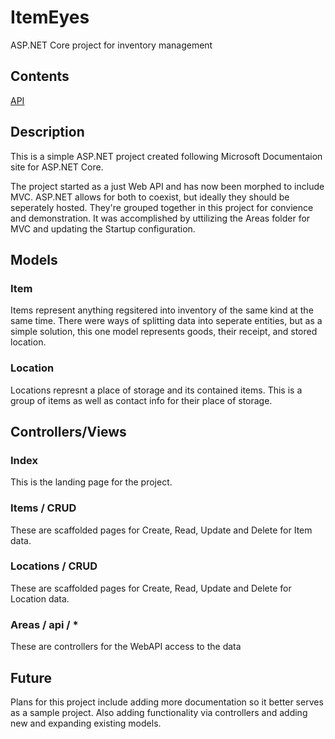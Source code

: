 # ItemEyes
ASP.NET Core project for inventory management

## Contents
[API](https://github.com/kellivan/ItemEyes/tree/main/ItemEyes/Areas/api)

## Description
This is a simple ASP.NET project created following Microsoft Documentaion site
for ASP.NET Core.

The project started as a just Web API and has now been morphed to include MVC.
ASP.NET allows for both to coexist, but ideally they should be seperately hosted.
They're grouped together in this project for convience and demonstration.
It was accomplished by uttilizing the Areas folder for MVC and updating the Startup
configuration.

## Models

### Item
Items represent anything regsitered into inventory of the same kind at the same time.
There were ways of splitting data into seperate entities, but as a simple solution,
this one model represents goods, their receipt, and stored location.

### Location
Locations represnt a place of storage and its contained items.
This is a group of items as well as contact info for their place of storage.


## Controllers/Views

### Index
This is the landing page for the project.

### Items / CRUD
These are scaffolded pages for Create, Read, Update and Delete for Item data.

### Locations / CRUD
These are scaffolded pages for Create, Read, Update and Delete for Location data.

### Areas / api / *
These are controllers for the WebAPI access to the data

## Future
Plans for this project include adding more documentation so it better serves as a sample project.
Also adding functionality via controllers and adding new and expanding existing models.
